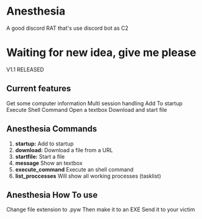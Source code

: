 # Anesthesia
A good discord RAT that's use discord bot as C2

# Waiting for new idea, give me please

V1.1 RELEASED

## Current features

Get some computer information
Multi session handling
Add To startup
Execute Shell Command
Open a textbox
Download and start file

## Anesthesia Commands

1. **startup:** Add to startup
2. **download:** Download a file from a URL
3. **startfile:** Start a file
4. **message** Show an textbox
5. **execute_command** Execute an shell command
6. **list_proccesses** Will show all working processes (tasklist)

## Anesthesia How To use

Change file extension to .pyw
Then make it to an EXE
Send it to your victim

